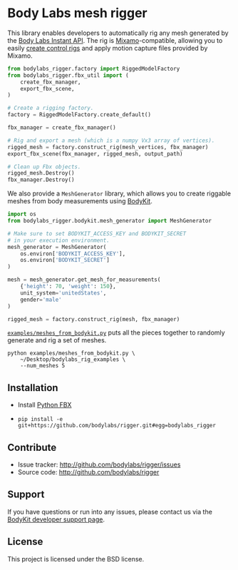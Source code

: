# Body Labs mesh rigger

This library enables developers to automatically rig any mesh generated by the
[Body Labs Instant API][mesh-docs]. The rig is [Mixamo][mixamo]-compatible,
allowing you to easily [create control rigs][mixamo-scripts] and apply motion
capture files provided by Mixamo.

```python
from bodylabs_rigger.factory import RiggedModelFactory
from bodylabs_rigger.fbx_util import (
    create_fbx_manager,
    export_fbx_scene,
)

# Create a rigging factory.
factory = RiggedModelFactory.create_default()

fbx_manager = create_fbx_manager()

# Rig and export a mesh (which is a numpy Vx3 array of vertices).
rigged_mesh = factory.construct_rig(mesh_vertices, fbx_manager)
export_fbx_scene(fbx_manager, rigged_mesh, output_path)

# Clean up Fbx objects.
rigged_mesh.Destroy()
fbx_manager.Destroy()
```

We also provide a `MeshGenerator` library, which allows you to create
riggable meshes from body measurements using [BodyKit][bodykit].

```python
import os
from bodylabs_rigger.bodykit.mesh_generator import MeshGenerator

# Make sure to set BODYKIT_ACCESS_KEY and BODYKIT_SECRET
# in your execution environment.
mesh_generator = MeshGenerator(
    os.environ['BODYKIT_ACCESS_KEY'],
    os.environ['BODYKIT_SECRET']
)

mesh = mesh_generator.get_mesh_for_measurements(
    {'height': 70, 'weight': 150},
    unit_system='unitedStates',
    gender='male'
)

rigged_mesh = factory.construct_rig(mesh, fbx_manager)
```

[`examples/meshes_from_bodykit.py`][example-script] puts all the pieces
together to randomly generate and rig a set of meshes.

```
python examples/meshes_from_bodykit.py \
    ~/Desktop/bodylabs_rig_examples \
    --num_meshes 5
```


[mesh-docs]: http://developer.bodylabs.com/instant_api_reference.html#Mesh
[mixamo]: https://www.mixamo.com/
[mixamo-scripts]: https://www.mixamo.com/scripts
[bodykit]: http://www.bodylabs.com/bodykit.html
[example-script]: https://github.com/bodylabs/rigger/blob/master/examples/meshes_from_bodykit.py

## Installation
* Install [Python FBX][python-fbx]

[python-fbx]: http://help.autodesk.com/view/FBX/2015/ENU/?guid=__files_GUID_2F3A42FA_4C19_42F2_BC4F_B9EC64EA16AA_htm

* `pip install -e git+https://github.com/bodylabs/rigger.git#egg=bodylabs_rigger`

## Contribute

* Issue tracker: http://github.com/bodylabs/rigger/issues
* Source code: http://github.com/bodylabs/rigger

## Support

If you have questions or run into any issues, please contact us via the
[BodyKit developer support page][bodykit-support].

[bodykit-support]: http://developer.bodylabs.com/help_and_support.html

## License

This project is licensed under the BSD license.
